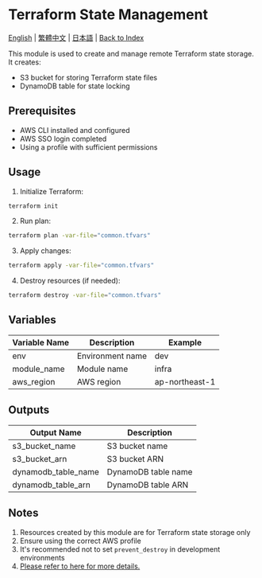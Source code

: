 # Terraform State Management

[English](README.md) | [繁體中文](../zh-tw/README.md) | [日本語](../ja/README.md) | [Back to Index](../README.md)

This module is used to create and manage remote Terraform state storage. It creates:
- S3 bucket for storing Terraform state files
- DynamoDB table for state locking

## Prerequisites

- AWS CLI installed and configured
- AWS SSO login completed
- Using a profile with sufficient permissions

## Usage

1. Initialize Terraform:
```bash
terraform init
```

2. Run plan:
```bash
terraform plan -var-file="common.tfvars"
```

3. Apply changes:
```bash
terraform apply -var-file="common.tfvars"
```

4. Destroy resources (if needed):
```bash
terraform destroy -var-file="common.tfvars"
```

## Variables

| Variable Name | Description | Example |
|--------------|-------------|---------|
| env | Environment name | dev |
| module_name | Module name | infra |
| aws_region | AWS region | ap-northeast-1 |

## Outputs

| Output Name | Description |
|------------|-------------|
| s3_bucket_name | S3 bucket name |
| s3_bucket_arn | S3 bucket ARN |
| dynamodb_table_name | DynamoDB table name |
| dynamodb_table_arn | DynamoDB table ARN |

## Notes

1. Resources created by this module are for Terraform state storage only
2. Ensure using the correct AWS profile
3. It's recommended not to set `prevent_destroy` in development environments
4. [Please refer to here for more details.](../../notes/about_terraform_state.md)